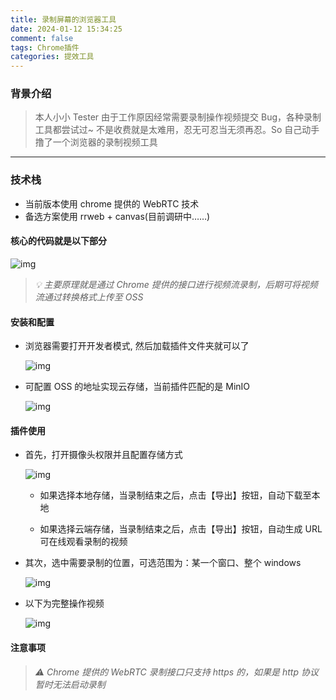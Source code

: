 ```yaml
---
title: 录制屏幕的浏览器工具
date: 2024-01-12 15:34:25
comment: false
tags: Chrome插件
categories: 提效工具
---
```


### 背景介绍

> 本人小小 Tester 由于工作原因经常需要录制操作视频提交 Bug，各种录制工具都尝试过~ 不是收费就是太难用，忍无可忍当无须再忍。So 自己动手撸了一个浏览器的录制视频工具

---

### 技术栈

- 当前版本使用 chrome 提供的 WebRTC 技术
- 备选方案使用 rrweb + canvas(目前调研中……)

#### 核心的代码就是以下部分

![img](/images/ScreenRecord/code.png)

> _💡 主要原理就是通过 Chrome 提供的接口进行视频流录制，后期可将视频流通过转换格式上传至 OSS_

#### 安装和配置

- 浏览器需要打开开发者模式, 然后加载插件文件夹就可以了

  ![img](/images/ScreenRecord/20240112155257.png)

- 可配置 OSS 的地址实现云存储，当前插件匹配的是 MinIO

  ![img](/images/ScreenRecord/20240112161300.png)

#### 插件使用

- 首先，打开摄像头权限并且配置存储方式

  ![img](/images/ScreenRecord/20240112161417.png)

  - 如果选择本地存储，当录制结束之后，点击【导出】按钮，自动下载至本地

  - 如果选择云端存储，当录制结束之后，点击【导出】按钮，自动生成 URL 可在线观看录制的视频

- 其次，选中需要录制的位置，可选范围为：某一个窗口、整个 windows

  ![img](/images/ScreenRecord/20240112161417.png)

- 以下为完整操作视频

  ![img](/images/ScreenRecord/20240112164852.gif)

#### 注意事项

> _⚠️ Chrome 提供的 WebRTC 录制接口只支持 https 的，如果是 http 协议暂时无法启动录制_
